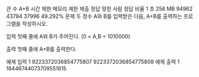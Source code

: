 큰 수 A+B
시간 제한	메모리 제한	제출	정답	맞힌 사람	정답 비율
1 초	256 MB	94962	43784	37996	49.292%
문제
두 정수 A와 B를 입력받은 다음, A+B를 출력하는 프로그램을 작성하시오.

입력
첫째 줄에 A와 B가 주어진다. (0 < A,B < 1010000)

출력
첫째 줄에 A+B를 출력한다.

예제 입력 1 
9223372036854775807 9223372036854775808
예제 출력 1 
18446744073709551615
